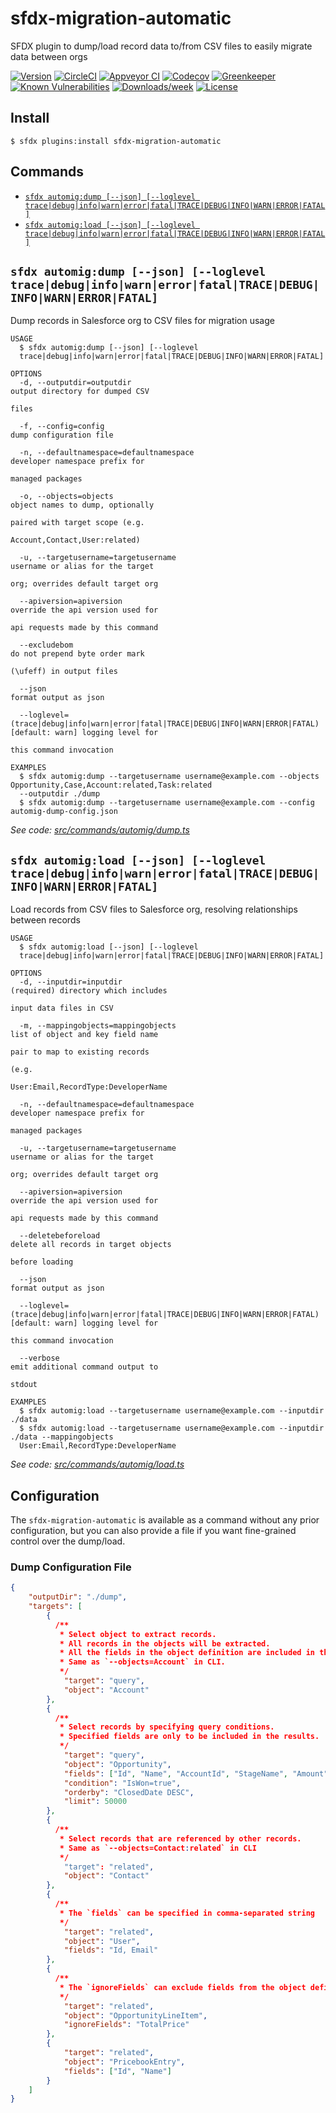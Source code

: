 sfdx-migration-automatic
========================

SFDX plugin to dump/load record data to/from CSV files to easily migrate data between orgs


[![Version](https://img.shields.io/npm/v/sfdx-migration-automatic.svg)](https://npmjs.org/package/sfdx-migration-automatic)
[![CircleCI](https://circleci.com/gh/stomita/sfdx-migration-automatic/tree/master.svg?style=shield)](https://circleci.com/gh/stomita/sfdx-migration-automatic/tree/master)
[![Appveyor CI](https://ci.appveyor.com/api/projects/status/github/stomita/sfdx-migration-automatic?branch=master&svg=true)](https://ci.appveyor.com/project/heroku/sfdx-migration-automatic/branch/master)
[![Codecov](https://codecov.io/gh/stomita/sfdx-migration-automatic/branch/master/graph/badge.svg)](https://codecov.io/gh/stomita/sfdx-migration-automatic)
[![Greenkeeper](https://badges.greenkeeper.io/stomita/sfdx-migration-automatic.svg)](https://greenkeeper.io/)
[![Known Vulnerabilities](https://snyk.io/test/github/stomita/sfdx-migration-automatic/badge.svg)](https://snyk.io/test/github/stomita/sfdx-migration-automatic)
[![Downloads/week](https://img.shields.io/npm/dw/sfdx-migration-automatic.svg)](https://npmjs.org/package/sfdx-migration-automatic)
[![License](https://img.shields.io/npm/l/sfdx-migration-automatic.svg)](https://github.com/stomita/sfdx-migration-automatic/blob/master/package.json)

<!-- toc -->

<!-- tocstop -->
<!-- install -->
## Install
<!-- usage -->
```sh-session
$ sfdx plugins:install sfdx-migration-automatic
```
<!-- usagestop -->

## Commands

<!-- commands -->
* [`sfdx automig:dump [--json] [--loglevel trace|debug|info|warn|error|fatal|TRACE|DEBUG|INFO|WARN|ERROR|FATAL]`](#sfdx-automigdump---json---loglevel-tracedebuginfowarnerrorfataltracedebuginfowarnerrorfatal)
* [`sfdx automig:load [--json] [--loglevel trace|debug|info|warn|error|fatal|TRACE|DEBUG|INFO|WARN|ERROR|FATAL]`](#sfdx-automigload---json---loglevel-tracedebuginfowarnerrorfataltracedebuginfowarnerrorfatal)

## `sfdx automig:dump [--json] [--loglevel trace|debug|info|warn|error|fatal|TRACE|DEBUG|INFO|WARN|ERROR|FATAL]`

Dump records in Salesforce org to CSV files for migration usage

```
USAGE
  $ sfdx automig:dump [--json] [--loglevel 
  trace|debug|info|warn|error|fatal|TRACE|DEBUG|INFO|WARN|ERROR|FATAL]

OPTIONS
  -d, --outputdir=outputdir                                                         output directory for dumped CSV
                                                                                    files

  -f, --config=config                                                               dump configuration file

  -n, --defaultnamespace=defaultnamespace                                           developer namespace prefix for
                                                                                    managed packages

  -o, --objects=objects                                                             object names to dump, optionally
                                                                                    paired with target scope (e.g.
                                                                                    Account,Contact,User:related)

  -u, --targetusername=targetusername                                               username or alias for the target
                                                                                    org; overrides default target org

  --apiversion=apiversion                                                           override the api version used for
                                                                                    api requests made by this command

  --excludebom                                                                      do not prepend byte order mark
                                                                                    (\ufeff) in output files

  --json                                                                            format output as json

  --loglevel=(trace|debug|info|warn|error|fatal|TRACE|DEBUG|INFO|WARN|ERROR|FATAL)  [default: warn] logging level for
                                                                                    this command invocation

EXAMPLES
  $ sfdx automig:dump --targetusername username@example.com --objects Opportunity,Case,Account:related,Task:related 
  --outputdir ./dump
  $ sfdx automig:dump --targetusername username@example.com --config automig-dump-config.json
```

_See code: [src/commands/automig/dump.ts](https://github.com/stomita/sfdx-migration-automatic/blob/v2.1.0/src/commands/automig/dump.ts)_

## `sfdx automig:load [--json] [--loglevel trace|debug|info|warn|error|fatal|TRACE|DEBUG|INFO|WARN|ERROR|FATAL]`

Load records from CSV files to Salesforce org, resolving relationships between records

```
USAGE
  $ sfdx automig:load [--json] [--loglevel 
  trace|debug|info|warn|error|fatal|TRACE|DEBUG|INFO|WARN|ERROR|FATAL]

OPTIONS
  -d, --inputdir=inputdir                                                           (required) directory which includes
                                                                                    input data files in CSV

  -m, --mappingobjects=mappingobjects                                               list of object and key field name
                                                                                    pair to map to existing records
                                                                                    (e.g.
                                                                                    User:Email,RecordType:DeveloperName

  -n, --defaultnamespace=defaultnamespace                                           developer namespace prefix for
                                                                                    managed packages

  -u, --targetusername=targetusername                                               username or alias for the target
                                                                                    org; overrides default target org

  --apiversion=apiversion                                                           override the api version used for
                                                                                    api requests made by this command

  --deletebeforeload                                                                delete all records in target objects
                                                                                    before loading

  --json                                                                            format output as json

  --loglevel=(trace|debug|info|warn|error|fatal|TRACE|DEBUG|INFO|WARN|ERROR|FATAL)  [default: warn] logging level for
                                                                                    this command invocation

  --verbose                                                                         emit additional command output to
                                                                                    stdout

EXAMPLES
  $ sfdx automig:load --targetusername username@example.com --inputdir ./data
  $ sfdx automig:load --targetusername username@example.com --inputdir ./data --mappingobjects 
  User:Email,RecordType:DeveloperName
```

_See code: [src/commands/automig/load.ts](https://github.com/stomita/sfdx-migration-automatic/blob/v2.1.0/src/commands/automig/load.ts)_
<!-- commandsstop -->

## Configuration

The `sfdx-migration-automatic` is available as a command without any prior configuration, but you can also provide a file if you want fine-grained control over the dump/load.

### Dump Configuration File

```json
{
    "outputDir": "./dump",
    "targets": [
        {
          /**
           * Select object to extract records.
           * All records in the objects will be extracted.
           * All the fields in the object definition are included in the results.
           * Same as `--objects=Account` in CLI.
           */
            "target": "query",
            "object": "Account"
        },
        {
          /**
           * Select records by specifying query conditions.
           * Specified fields are only to be included in the results.
           */
            "target": "query",
            "object": "Opportunity",
            "fields": ["Id", "Name", "AccountId", "StageName", "Amount"],
            "condition": "IsWon=true",
            "orderby": "ClosedDate DESC",
            "limit": 50000
        },
        {
          /**
           * Select records that are referenced by other records.
           * Same as `--objects=Contact:related` in CLI
           */
            "target": "related",
            "object": "Contact"
        },
        {
          /**
           * The `fields` can be specified in comma-separated string
           */
            "target": "related",
            "object": "User",
            "fields": "Id, Email"
        },
        {
          /**
           * The `ignoreFields` can exclude fields from the object definition.
           */
            "target": "related",
            "object": "OpportunityLineItem",
            "ignoreFields": "TotalPrice"
        },
        {
            "target": "related",
            "object": "PricebookEntry",
            "fields": ["Id", "Name"]
        }
    ]
}
```